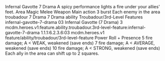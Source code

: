 <ability>
  <name>Infernal Gavotte</name>
  <cost>7 Drama</cost>
  <flavor>A spicy performance lights a fire under your allies&apos; feet.</flavor>
  <keywords>
    <keyword>Area</keyword>
    <keyword>Magic</keyword>
    <keyword>Melee</keyword>
    <keyword>Weapon</keyword>
  </keywords>
  <type>Main action</type>
  <distance>3 burst</distance>
  <target>Each enemy in the area</target>
  <metadata>
    <class>troubadour</class>
    <cost>7 Drama</cost>
    <cost_amount>7</cost_amount>
    <cost_resource>Drama</cost_resource>
    <feature_type>ability</feature_type>
    <file_dpath>Troubadour/3rd-Level Features</file_dpath>
    <item_id>infernal-gavotte-7-drama</item_id>
    <item_index>03</item_index>
    <item_name>Infernal Gavotte (7 Drama)</item_name>
    <level>3</level>
    <scc>mcdm.heroes.v1:feature.ability.troubadour.3rd-level-feature:infernal-gavotte-7-drama</scc>
    <scdc>1.1.1:6.2.3.6:03</scdc>
    <source>mcdm.heroes.v1</source>
    <type>feature/ability/troubadour/3rd-level-feature</type>
  </metadata>
  <effects>
    <effect type="roll">
      <roll>Power Roll + Presence</roll>
      <t1>5 fire damage; A &lt; WEAK, weakened (save ends)</t1>
      <t2>7 fire damage; A &lt; AVERAGE, weakened (save ends)</t2>
      <t3>10 fire damage; A &lt; STRONG, weakened (save ends)</t3>
    </effect>
    <effect type="mundane">Each ally in the area can shift up to 2 squares.</effect>
  </effects>
</ability>
